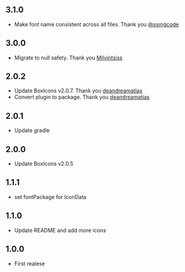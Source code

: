 ## 3.1.0

* Make font name consistent across all files. Thank you [@ssmgcode](https://github.com/ssmgcode)

## 3.0.0

* Migrate to null safety. Thank you [Milvintsiss](https://github.com/Milvintsiss)

## 2.0.2

* Update BoxIcons v2.0.7. Thank you [deandreamatias](https://github.com/deandreamatias)
* Convert plugin to package. Thank you [deandreamatias](https://github.com/deandreamatias)

## 2.0.1

* Update gradle

## 2.0.0

* Update BoxIcons v2.0.5

## 1.1.1

* set fontPackage for IconData

## 1.1.0

* Update README and add more icons

## 1.0.0

* First realese
